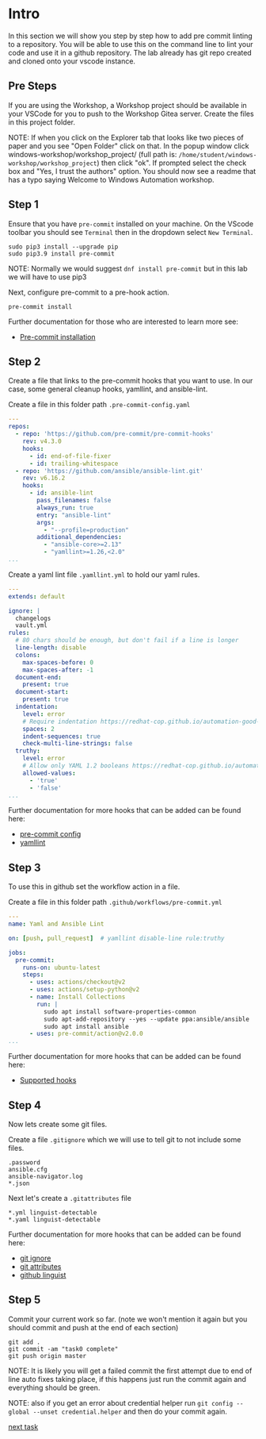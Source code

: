 # Intro

In this section we will show you step by step how to add pre commit linting to a repository. You will be able to use this on the command line to lint your code and use it in a github repository. The lab already has git repo created and cloned onto your vscode instance.

## Pre Steps

If you are using the Workshop, a Workshop project should be available in your VSCode for you to push to the Workshop Gitea server. Create the files in this project folder.

NOTE: If when you click on the Explorer tab that looks like two pieces of paper and you see "Open Folder" click on that. In the popup window click windows-workshop/workshop_project/ (full path is: `/home/student/windows-workshop/workshop_project`) then click "ok". If prompted select the check box and "Yes, I trust the authors" option. You should now see a readme that has a typo saying Welcome to Windows Automation workshop.

## Step 1

Ensure that you have `pre-commit` installed on your machine. On the VScode toolbar you should see `Terminal` then in the dropdown select `New Terminal`.

```console
sudo pip3 install --upgrade pip
sudo pip3.9 install pre-commit
```

NOTE: Normally we would suggest `dnf install pre-commit` but in this lab we will have to use pip3

Next, configure pre-commit to a pre-hook action.

```console
pre-commit install
```

Further documentation for those who are interested to learn more see:

- [Pre-commit installation](https://pre-commit.com/#installation)

## Step 2

Create a file that links to the pre-commit hooks that you want to use. In our case, some general cleanup hooks, yamllint, and ansible-lint.

Create a file in this folder path `.pre-commit-config.yaml`

```yaml
---
repos:
  - repo: 'https://github.com/pre-commit/pre-commit-hooks'
    rev: v4.3.0
    hooks:
      - id: end-of-file-fixer
      - id: trailing-whitespace
  - repo: 'https://github.com/ansible/ansible-lint.git'
    rev: v6.16.2
    hooks:
      - id: ansible-lint
        pass_filenames: false
        always_run: true
        entry: "ansible-lint"
        args:
          - "--profile=production"
        additional_dependencies:
          - "ansible-core>=2.13"
          - "yamllint>=1.26,<2.0"
...

```

Create a yaml lint file `.yamllint.yml` to hold our yaml rules.

```yaml
---
extends: default

ignore: |
  changelogs
  vault.yml
rules:
  # 80 chars should be enough, but don't fail if a line is longer
  line-length: disable
  colons:
    max-spaces-before: 0
    max-spaces-after: -1
  document-end:
    present: true
  document-start:
    present: true
  indentation:
    level: error
    # Require indentation https://redhat-cop.github.io/automation-good-practices/#_yaml_and_jinja2_syntax
    spaces: 2
    indent-sequences: true
    check-multi-line-strings: false
  truthy:
    level: error
    # Allow only YAML 1.2 booleans https://redhat-cop.github.io/automation-good-practices/#_yaml_and_jinja2_syntax
    allowed-values:
      - 'true'
      - 'false'
...

```

Further documentation for more hooks that can be added can be found here:

- [pre-commit config](https://pre-commit.com/#pre-commit-configyaml---top-level)
- [yamllint](https://yamllint.readthedocs.io/en/stable/)

## Step 3

To use this in github set the workflow action in a file.

Create a file in this folder path `.github/workflows/pre-commit.yml`

```yaml
---
name: Yaml and Ansible Lint

on: [push, pull_request]  # yamllint disable-line rule:truthy

jobs:
  pre-commit:
    runs-on: ubuntu-latest
    steps:
      - uses: actions/checkout@v2
      - uses: actions/setup-python@v2
      - name: Install Collections
        run: |
          sudo apt install software-properties-common
          sudo apt-add-repository --yes --update ppa:ansible/ansible
          sudo apt install ansible
      - uses: pre-commit/action@v2.0.0
...

```

Further documentation for more hooks that can be added can be found here:

- [Supported hooks](https://pre-commit.com/hooks.html)

## Step 4

Now lets create some git files.

Create a file `.gitignore` which we will use to tell git to not include some files.

```text
.password
ansible.cfg
ansible-navigator.log
*.json
```

Next let's create a `.gitattributes` file

```text
*.yml linguist-detectable
*.yaml linguist-detectable
```

Further documentation for more hooks that can be added can be found here:

- [git ignore](https://git-scm.com/docs/gitignore)
- [git attributes](https://git-scm.com/docs/gitattributes)
- [github linguist](https://github.com/github/linguist/blob/master/docs/how-linguist-works.md)

## Step 5

Commit your current work so far. (note we won't mention it again but you should commit and push at the end of each section)

```console
git add .
git commit -am "task0 complete"
git push origin master
```

NOTE: It is likely you will get a failed commit the first attempt due to end of line auto fixes taking place, if this happens just run the commit again and everything should be green.

NOTE: also if you get an error about credential helper run `git config --global --unset credential.helper` and then do your commit again.

[next task](task1.md)
